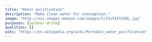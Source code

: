 ```yaml
---
title: "Water purification"
description: "Make clean water for consumption."
image: "http://ecx.images-amazon.com/images/I/51v5IElGIBL.jpg"
purposes: [outdoor-drink]
qualities: []
wiki: "https://en.wikipedia.org/wiki/Portable_water_purification"
---
```


